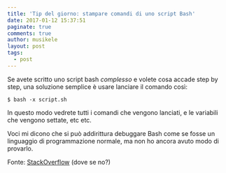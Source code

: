 ```yaml
---
title: 'Tip del giorno: stampare comandi di uno script Bash'
date: 2017-01-12 15:37:51
paginate: true
comments: true
author: musikele
layout: post
tags:
  - post
---
```

Se avete scritto uno script bash *complesso* e volete cosa accade step by step, una soluzione semplice è usare lanciare il comando così: 

```shell
$ bash -x script.sh 
```

In questo modo vedrete tutti i comandi che vengono lanciati, e le variabili che vengono settate, etc etc. 

Voci mi dicono che si può addirittura debuggare Bash come se fosse un linguaggio di programmazione normale, ma non ho ancora avuto modo di provarlo.

Fonte: [StackOverflow](https://stackoverflow.com/questions/5750450/bash-print-each-command-before-executing) (dove se no?)